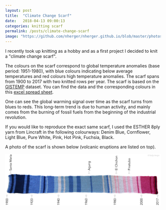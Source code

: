 ```yaml
---
layout: post
title:  "Climate Change Scarf"
date:   2018-04-13 09:00:13
categories: knitting scarf
permalink: /posts/climate-change-scarf
image: "https://github.com/nherger/nherger.github.io/blob/master/photos/CCScarf_banner.JPG?raw=true"
---
```


I recently took up knitting as a hobby and as a first project I decided to knit a "climate change scarf".

<!--more-->

The colours on the scarf correspond to global temperature anomalies (base period: 1951-1980), with blue colours indicating below average temperatures and red colours high temperature anomalies. The scarf spans from 1900 to 2017 with two knitted rows per year. The scarf is based on the <a href="https://data.giss.nasa.gov/gistemp/graphs_v3/Fig.A2.txt" target="_blank">GISTEMP</a> dataset. You can find the data and the corresponding colours in this <a href="https://docs.google.com/spreadsheets/d/1samDZQZnFs-oeV9WHlkG6xanKDimXJA1MIjirLa_A8E/edit?usp=sharing" target="_blank">excel spread sheet</a>.

One can see the global warming signal over time as the scarf turns from blues to reds. This long-term trend is due to human activity, and mainly comes from the burning of fossil fuels from the beginning of the industrial revolution.

If you would like to reproduce the exact same scarf, I used the ESTHER 8ply yarn from Lincraft in the following colourways: Denim Blue, Cornflower, Light Blue, Pure White, Pink, Hot Pink, Fuchsia, Black.

A photo of the scarf is shown below (volcanic eruptions are listed on top).

![Climate Change Scarf](https://github.com/nherger/nherger.github.io/blob/master/photos/Scarf_timeseries_years.JPG?raw=true)
